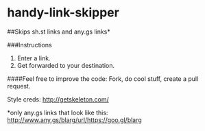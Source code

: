 # handy-link-skipper
##Skips sh.st links and any.gs links*


###Instructions

1. Enter a link.
2. Get forwarded to your destination.


####Feel free to improve the code: Fork, do cool stuff, create a pull request.


Style creds: http://getskeleton.com/


*only any.gs links that look like this: http://www.any.gs/blarg/url/https://goo.gl/blarg
